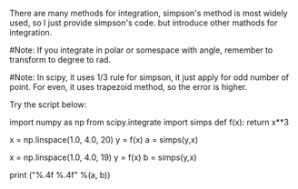 There are many methods for integration, simpson's method is most widely used, 
so I just provide simpson's code. but introduce other mathods for integration.

#Note: If you integrate in polar or somespace with angle, remember to transform to degree to rad.

#Note: In scipy, it uses 1/3 rule for simpson, it just apply for odd number of point.
       For even, it uses trapezoid method, so the error is higher.
       
Try the script below:

import numpy as np
from scipy.integrate import simps
def f(x):
    return x**3


x = np.linspace(1.0, 4.0, 20)
y = f(x)
a = simps(y,x)

x = np.linspace(1.0, 4.0, 19)
y = f(x)
b = simps(y,x)

print ("%.4f  %.4f" %(a, b))
